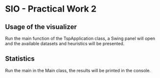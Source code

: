 # SIO - Practical Work 2

## Usage of the visualizer

Run the main function of the TspApplication class, a Swing panel will open
and the available datasets and heuristics will be presented.

## Statistics

Run the main in the Main class, the results will be printed in the console.

